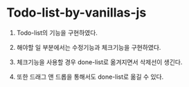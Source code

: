 # Todo-list-by-vanillas-js

1. Todo-list의 기능을 구현하였다.

2. 해야할 일 부분에서는 수정기능과 체크기능을 구현하였다.

3. 체크기능을 사용할 경우 done-list로 옮겨지면서 삭제선이 생긴다.

4. 또한 드래그 앤 드롭을 통해서도 done-list로 옮길 수 있다.
